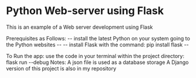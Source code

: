 # Python Web-server using Flask

This is an example of a Web server development using Flask

Prerequisites as Follows:
-- install the latest Python on your system going to the Python websites --
-- install Flask with the command: pip install flask --

To Run the app:
use the code in your terminal within the project directory: flask run --debug
Notes:
A json file is used as a database storage
A Django version of this project is also in my repository
